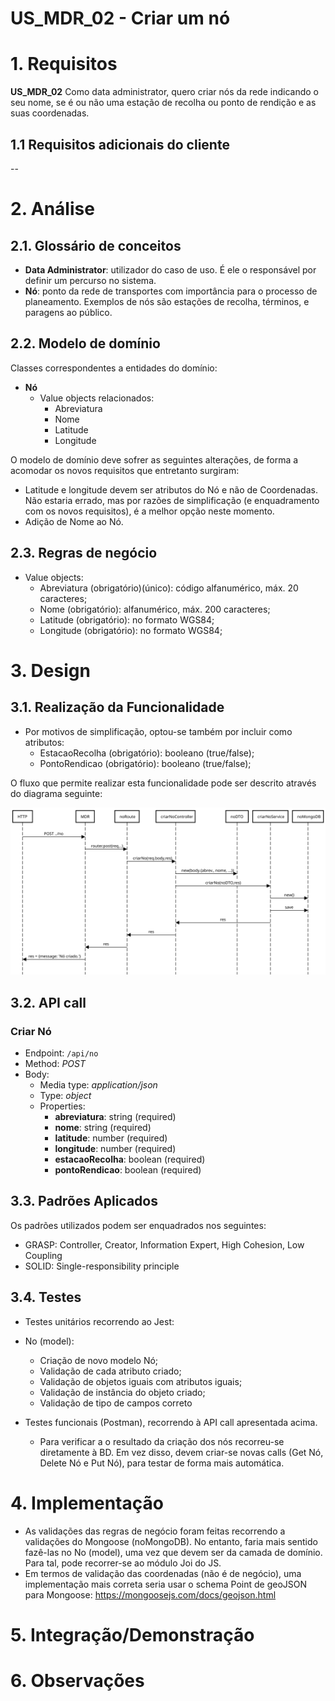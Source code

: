 **US_MDR_02 - Criar um nó**
=======================================

# 1. Requisitos

**US_MDR_02** Como data administrator, quero criar nós da rede indicando o seu nome, se é ou não uma estação de recolha ou ponto de rendição e as suas coordenadas.

## 1.1 Requisitos adicionais do cliente

--


# 2. Análise

## 2.1. Glossário de conceitos

* **Data Administrator**: utilizador do caso de uso. É ele o responsável por definir um percurso no sistema.
* **Nó**: ponto da rede de transportes com importância para o processo de planeamento. Exemplos de nós são estações de recolha, términos, e paragens ao público.

## 2.2. Modelo de domínio

Classes correspondentes a entidades do domínio:
* **Nó**
	* Value objects relacionados:
		* Abreviatura
		* Nome
		* Latitude
		* Longitude

O modelo de domínio deve sofrer as seguintes alterações, de forma a acomodar os novos requisitos que entretanto surgiram:
* Latitude e longitude devem ser atributos do Nó e não de Coordenadas. Não estaria errado, mas por razões de simplificação (e enquadramento com os novos requisitos), é a melhor opção neste momento.
* Adição de Nome ao Nó.

## 2.3. Regras de negócio

* Value objects:
	* Abreviatura (obrigatório)(único): código alfanumérico, máx. 20 caracteres;
	* Nome (obrigatório): alfanumérico, máx. 200 caracteres;
	* Latitude (obrigatório): no formato WGS84;
	* Longitude (obrigatório): no formato WGS84;

# 3. Design


## 3.1. Realização da Funcionalidade

* Por motivos de simplificação, optou-se também por incluir como atributos:
	* EstacaoRecolha (obrigatório): booleano (true/false);
	* PontoRendicao (obrigatório): booleano (true/false);

O fluxo que permite realizar esta funcionalidade pode ser descrito através do diagrama seguinte:

![Diagrama de Sequência - Criar nó](SD_US_MDR_02.svg "Diagrama de Sequência - Criar nó")

## 3.2. API call

### Criar Nó

* Endpoint:	`/api/no`
* Method: *POST*
* Body:
	* Media type: *application/json*
	* Type: *object*
	* Properties:
		* **abreviatura**: string (required)
		* **nome**: string (required)
		* **latitude**: number (required)
		* **longitude**: number (required)
		* **estacaoRecolha**: boolean (required)
		* **pontoRendicao**: boolean (required)

## 3.3. Padrões Aplicados

Os padrões utilizados podem ser enquadrados nos seguintes:
* GRASP: Controller, Creator, Information Expert, High Cohesion, Low Coupling
* SOLID: Single-responsibility principle

## 3.4. Testes

* Testes unitários recorrendo ao Jest:
 * No (model):
 	* Criação de novo modelo Nó;
	* Validação de cada atributo criado;
	* Validação de objetos iguais com atributos iguais;
	* Validação de instância do objeto criado;
	* Validação de tipo de campos correto

* Testes funcionais (Postman), recorrendo à API call apresentada acima.
	* Para verificar a o resultado da criação dos nós recorreu-se diretamente à BD. Em vez disso, devem criar-se novas calls (Get Nó, Delete Nó e Put Nó), para testar de forma mais automática.



# 4. Implementação

* As validações das regras de negócio foram feitas recorrendo a validações do Mongoose (noMongoDB). No entanto, faria mais sentido fazê-las no No (model), uma vez que devem ser da camada de domínio. Para tal, pode recorrer-se ao módulo Joi do JS.
* Em termos de validação das coordenadas (não é de negócio), uma implementação mais correta seria usar o schema Point de geoJSON para Mongoose: https://mongoosejs.com/docs/geojson.html

# 5. Integração/Demonstração



# 6. Observações
